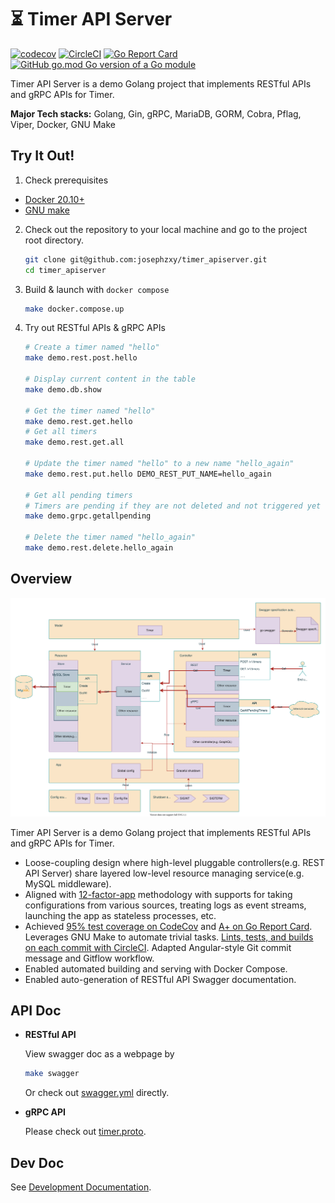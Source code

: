 # ⏳ Timer API Server
[![codecov](https://codecov.io/gh/josephzxy/timer_apiserver/branch/develop/graph/badge.svg?token=AU3193CPC3)](https://codecov.io/gh/josephzxy/timer_apiserver)
[![CircleCI](https://circleci.com/gh/josephzxy/timer_apiserver.svg?style=svg)](https://circleci.com/gh/josephzxy/timer_apiserver)
[![Go Report Card](https://goreportcard.com/badge/github.com/josephzxy/timer_apiserver)](https://goreportcard.com/report/github.com/josephzxy/timer_apiserver)
[![GitHub go.mod Go version of a Go module](https://img.shields.io/github/go-mod/go-version/josephzxy/timer_apiserver.svg)](https://github.com/josephzxy/timer_apiserver)

Timer API Server is a demo Golang project that implements RESTful APIs and gRPC APIs for Timer.

**Major Tech stacks:**
Golang, Gin, gRPC, MariaDB, GORM, Cobra, Pflag, Viper, Docker, GNU Make

## Try It Out!

1. Check prerequisites
  - [Docker 20.10+](https://docs.docker.com/get-docker/)
  - [GNU make](https://www.gnu.org/software/make/)

2. Check out the repository to your local machine and go to the project root directory.
    ```sh
    git clone git@github.com:josephzxy/timer_apiserver.git
    cd timer_apiserver
    ```

3. Build & launch with `docker compose`
    ```sh
    make docker.compose.up
    ```
4. Try out RESTful APIs & gRPC APIs
    ```sh
    # Create a timer named "hello"
    make demo.rest.post.hello

    # Display current content in the table
    make demo.db.show

    # Get the timer named "hello"
    make demo.rest.get.hello
    # Get all timers
    make demo.rest.get.all

    # Update the timer named "hello" to a new name "hello_again"
    make demo.rest.put.hello DEMO_REST_PUT_NAME=hello_again
    
    # Get all pending timers
    # Timers are pending if they are not deleted and not triggered yet
    make demo.grpc.getallpending

    # Delete the timer named "hello_again"
    make demo.rest.delete.hello_again
    ```

## Overview

[![System overview](docs/images/system_overview.svg)](https://drive.google.com/file/d/1B9L1sRXv4_FnJyslSze-C8GQ56jMQzyy/view?usp=sharing)

Timer API Server is a demo Golang project that implements RESTful APIs and gRPC APIs for Timer.

- Loose-coupling design where high-level pluggable controllers(e.g. REST API Server) share layered low-level resource managing service(e.g. MySQL middleware).
- Aligned with [12-factor-app](https://12factor.net/) methodology with supports for taking configurations from various sources, treating logs as event streams, launching the app as stateless processes, etc.
- Achieved [95% test coverage on CodeCov](https://app.codecov.io/gh/josephzxy/timer_apiserver) and [A+ on Go Report Card](https://goreportcard.com/report/github.com/josephzxy/timer_apiserver). Leverages GNU Make to automate trivial tasks. [Lints, tests, and builds on each commit with CircleCI](https://circleci.com/gh/josephzxy/timer_apiserver). Adapted Angular-style Git commit message and Gitflow workflow.
- Enabled automated building and serving with Docker Compose.
- Enabled auto-generation of RESTful API Swagger documentation.

## API Doc
- **RESTful API**

    View swagger doc as a webpage by
    ```bash
    make swagger
    ```
    Or check out [swagger.yml](api/rest/swagger/swagger.yml) directly.

- **gRPC API**

    Please check out [timer.proto](api/grpc/timer.proto).

## Dev Doc
See [Development Documentation](docs/dev/development.md).
